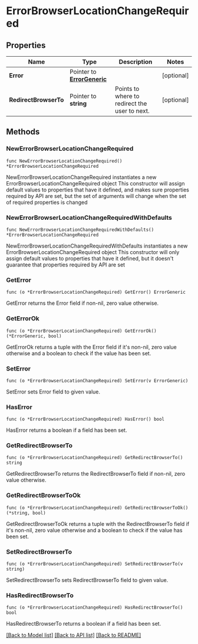 # ErrorBrowserLocationChangeRequired

## Properties

Name | Type | Description | Notes
------------ | ------------- | ------------- | -------------
**Error** | Pointer to [**ErrorGeneric**](ErrorGeneric.md) |  | [optional] 
**RedirectBrowserTo** | Pointer to **string** | Points to where to redirect the user to next. | [optional] 

## Methods

### NewErrorBrowserLocationChangeRequired

`func NewErrorBrowserLocationChangeRequired() *ErrorBrowserLocationChangeRequired`

NewErrorBrowserLocationChangeRequired instantiates a new ErrorBrowserLocationChangeRequired object
This constructor will assign default values to properties that have it defined,
and makes sure properties required by API are set, but the set of arguments
will change when the set of required properties is changed

### NewErrorBrowserLocationChangeRequiredWithDefaults

`func NewErrorBrowserLocationChangeRequiredWithDefaults() *ErrorBrowserLocationChangeRequired`

NewErrorBrowserLocationChangeRequiredWithDefaults instantiates a new ErrorBrowserLocationChangeRequired object
This constructor will only assign default values to properties that have it defined,
but it doesn't guarantee that properties required by API are set

### GetError

`func (o *ErrorBrowserLocationChangeRequired) GetError() ErrorGeneric`

GetError returns the Error field if non-nil, zero value otherwise.

### GetErrorOk

`func (o *ErrorBrowserLocationChangeRequired) GetErrorOk() (*ErrorGeneric, bool)`

GetErrorOk returns a tuple with the Error field if it's non-nil, zero value otherwise
and a boolean to check if the value has been set.

### SetError

`func (o *ErrorBrowserLocationChangeRequired) SetError(v ErrorGeneric)`

SetError sets Error field to given value.

### HasError

`func (o *ErrorBrowserLocationChangeRequired) HasError() bool`

HasError returns a boolean if a field has been set.

### GetRedirectBrowserTo

`func (o *ErrorBrowserLocationChangeRequired) GetRedirectBrowserTo() string`

GetRedirectBrowserTo returns the RedirectBrowserTo field if non-nil, zero value otherwise.

### GetRedirectBrowserToOk

`func (o *ErrorBrowserLocationChangeRequired) GetRedirectBrowserToOk() (*string, bool)`

GetRedirectBrowserToOk returns a tuple with the RedirectBrowserTo field if it's non-nil, zero value otherwise
and a boolean to check if the value has been set.

### SetRedirectBrowserTo

`func (o *ErrorBrowserLocationChangeRequired) SetRedirectBrowserTo(v string)`

SetRedirectBrowserTo sets RedirectBrowserTo field to given value.

### HasRedirectBrowserTo

`func (o *ErrorBrowserLocationChangeRequired) HasRedirectBrowserTo() bool`

HasRedirectBrowserTo returns a boolean if a field has been set.


[[Back to Model list]](../README.md#documentation-for-models) [[Back to API list]](../README.md#documentation-for-api-endpoints) [[Back to README]](../README.md)


